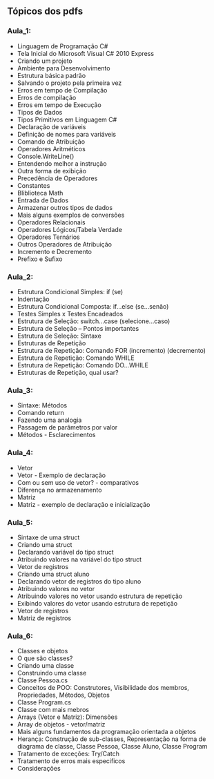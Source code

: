 ## Tópicos dos pdfs

### Aula_1:
- Linguagem de Programação C#
- Tela Inicial do Microsoft Visual C# 2010 Express
- Criando um projeto
- Ambiente para Desenvolvimento
- Estrutura básica padrão
- Salvando o projeto pela primeira vez
- Erros em tempo de Compilação
- Erros de compilação
- Erros em tempo de Execução
- Tipos de Dados
- Tipos Primitivos em Linguagem C#
- Declaração de variáveis
- Definição de nomes para variáveis
- Comando de Atribuição
- Operadores Aritméticos
- Console.WriteLine()
- Entendendo melhor a instrução
- Outra forma de exibição
- Precedência de Operadores
- Constantes
- Bliblioteca Math
- Entrada de Dados
- Armazenar outros tipos de dados
- Mais alguns exemplos de conversões
- Operadores Relacionais
- Operadores Lógicos/Tabela Verdade
- Operadores Ternários
- Outros Operadores de Atribuição
- Incremento e Decremento
- Prefixo e Sufixo

### Aula_2:
- Estrutura Condicional Simples: if (se)
- Indentação
- Estrutura Condicional Composta: if...else (se...senão)
- Testes Simples x Testes Encadeados
- Estrutura de Seleção: switch...case (selecione...caso) 
- Estrutura de Seleção – Pontos importantes
- Estrutura de Seleção: Sintaxe
- Estruturas de Repetição
- Estrutura de Repetição: Comando FOR (incremento) (decremento)
- Estrutura de Repetição: Comando WHILE
- Estrutura de Repetição: Comando DO...WHILE 
- Estruturas de Repetição, qual usar?

### Aula_3:
- Sintaxe: Métodos
- Comando return
- Fazendo uma analogia
- Passagem de parâmetros por valor
- Métodos - Esclarecimentos

### Aula_4:
- Vetor
- Vetor - Exemplo de declaração
- Com ou sem uso de vetor? - comparativos
- Diferença no armazenamento
- Matriz
- Matriz - exemplo de declaração e inicialização

### Aula_5:
- Sintaxe de uma struct
- Criando uma struct
- Declarando variável do tipo struct
- Atribuindo valores na variável do tipo struct
- Vetor de registros
- Criando uma struct aluno
- Declarando vetor de registros do tipo aluno
- Atribuindo valores no vetor
- Atribuindo valores no vetor usando estrutura de repetição
- Exibindo valores do vetor usando estrutura de repetição
- Vetor de registros
- Matriz de registros

### Aula_6:
- Classes e objetos
- O que são classes?
- Criando uma classe
- Construindo uma classe
- Classe Pessoa.cs
- Conceitos de POO: Construtores, Visibilidade dos membros, Propriedades, Métodos, Objetos
- Classe Program.cs
- Classe com mais mebros
- Arrays (Vetor e Matriz): Dimensões
- Array de objetos - vetor/matriz
- Mais alguns fundamentos da programação orientada a objetos
- Herança: Construção de sub-classes, Representação na forma de diagrama de classe, Classe Pessoa, Classe Aluno, Classe Program
- Tratamento de exceções: Try/Catch
- Tratamento de erros mais especificos
- Considerações
